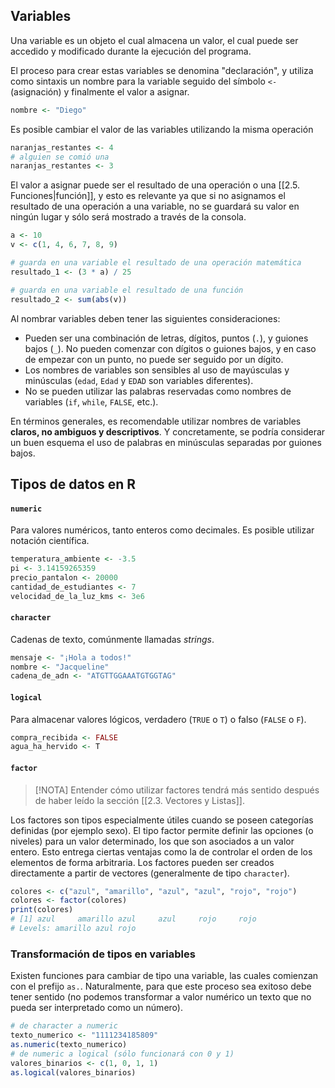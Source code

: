 ## Variables
Una variable es un objeto el cual almacena un valor, el cual puede ser accedido y modificado durante la ejecución del programa.

El proceso para crear estas variables se denomina "declaración", y utiliza como sintaxis un nombre para la variable seguido del símbolo `<-` (asignación) y finalmente el valor a asignar.
```r
nombre <- "Diego"
```
Es posible cambiar el valor de las variables utilizando la misma operación
```r
naranjas_restantes <- 4
# alguien se comió una
naranjas_restantes <- 3
```
El valor a asignar puede ser el resultado de una operación o una [[2.5. Funciones|función]], y esto es relevante ya que si no asignamos el resultado de una operación a una variable, no se guardará su valor en ningún lugar y sólo será mostrado a través de la consola.
```r
a <- 10
v <- c(1, 4, 6, 7, 8, 9)

# guarda en una variable el resultado de una operación matemática
resultado_1 <- (3 * a) / 25

# guarda en una variable el resultado de una función
resultado_2 <- sum(abs(v))
```

Al nombrar variables deben tener las siguientes consideraciones:
- Pueden ser una combinación de letras, dígitos, puntos (`.`), y guiones bajos (`_`). No pueden comenzar con dígitos o guiones bajos, y en caso de empezar con un punto, no puede ser seguido por un dígito.
- Los nombres de variables son sensibles al uso de mayúsculas y minúsculas (`edad`, `Edad` y `EDAD` son variables diferentes).
- No se pueden utilizar las palabras reservadas como nombres de variables (`if`, `while`, `FALSE`, etc.).

En términos generales, es recomendable utilizar nombres de variables **claros, no ambiguos y descriptivos**. Y concretamente, se podría considerar un buen esquema el uso de palabras en minúsculas separadas por guiones bajos.

## Tipos de datos en R
#### `numeric`
Para valores numéricos, tanto enteros como decimales. Es posible utilizar notación científica.
```r
temperatura_ambiente <- -3.5
pi <- 3.14159265359
precio_pantalon <- 20000
cantidad_de_estudiantes <- 7
velocidad_de_la_luz_kms <- 3e6
```

#### `character` 
Cadenas de texto, comúnmente llamadas *strings*.
```r
mensaje <- "¡Hola a todos!"
nombre <- "Jacqueline"
cadena_de_adn <- "ATGTTGGAAATGTGGTAG"
```

#### `logical`
Para almacenar valores lógicos, verdadero (`TRUE` o `T`) o falso (`FALSE` o `F`).
```r
compra_recibida <- FALSE
agua_ha_hervido <- T
```

#### `factor`
> [!NOTA]
Entender cómo utilizar factores tendrá más sentido después de haber leído la sección [[2.3. Vectores y Listas]].

Los factores son tipos especialmente útiles cuando se poseen categorías definidas (por ejemplo sexo). El tipo factor permite definir las opciones (o niveles) para un valor determinado, los que son asociados a un valor entero. Esto entrega ciertas ventajas como la de controlar el orden de los elementos de forma arbitraria.
Los factores pueden ser creados directamente a partir de vectores (generalmente de tipo `character`).
```r
colores <- c("azul", "amarillo", "azul", "azul", "rojo", "rojo")
colores <- factor(colores)
print(colores)
# [1] azul     amarillo azul     azul     rojo     rojo    
# Levels: amarillo azul rojo
```

### Transformación de tipos en variables
Existen funciones para cambiar de tipo una variable, las cuales comienzan con el prefijo `as.`. Naturalmente, para que este proceso sea exitoso debe tener sentido (no podemos transformar a valor numérico un texto que no pueda ser interpretado como un número).
```r
# de character a numeric
texto_numerico <- "1111234185809"
as.numeric(texto_numerico)
# de numeric a logical (sólo funcionará con 0 y 1)
valores_binarios <- c(1, 0, 1, 1)
as.logical(valores_binarios)
```